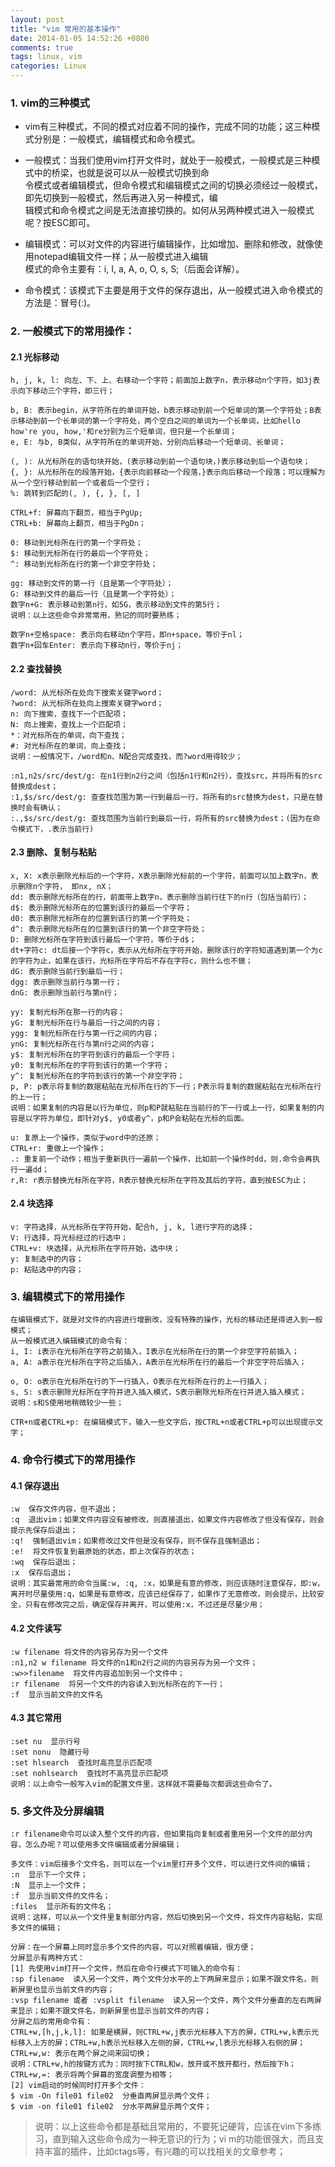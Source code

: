 ```yaml
---
layout: post
title: "vim 常用的基本操作"
date: 2014-01-05 14:52:26 +0800
comments: true
tags: linux, vim
categories: Linux
---
```


### 1. vim的三种模式

* vim有三种模式，不同的模式对应着不同的操作，完成不同的功能；这三种模式分别是：一般模式，编辑模式和命令模式。  

* 一般模式：当我们使用vim打开文件时，就处于一般模式，一般模式是三种模式中的桥梁，也就是说可以从一般模式切换到命  
令模式或者编辑模式，但命令模式和编辑模式之间的切换必须经过一般模式，即先切换到一般模式，然后再进入另一种模式，编  
辑模式和命令模式之间是无法直接切换的。如何从另两种模式进入一般模式呢？按ESC即可。

* 编辑模式：可以对文件的内容进行编辑操作，比如增加、删除和修改，就像使用notepad编辑文件一样；从一般模式进入编辑  
模式的命令主要有：i, I, a, A, o, O, s, S;（后面会详解）。

* 命令模式：该模式下主要是用于文件的保存退出，从一般模式进入命令模式的方法是：冒号(:)。
	
<!--more-->
### 2. 一般模式下的常用操作：
#### 2.1 光标移动
	h, j, k, l: 向左、下、上、右移动一个字符；前面加上数字n，表示移动n个字符，如3j表示向下移动三个字符，即三行；
	
	b, B: 表示begin，从字符所在的单词开始，b表示移动到前一个短单词的第一个字符处；B表示移动到前一个长单词的第一个字符处，两个空白之间的单词为一个长单词，比如hello how're you, how,'和re分别为三个短单词，但只是一个长单词；
	e, E: 与b, B类似，从字符所在的单词开始，分别向后移动一个短单词、长单词；
	
	(, ): 从光标所在的语句块开始，(表示移动到前一个语句块，)表示移动到后一个语句块；
	{, }: 从光标所在的段落开始，{表示向前移动一个段落，}表示向后移动一个段落；可以理解为从一个空行移动到前一个或者后一个空行；
	%: 跳转到匹配的(, ), {, }, [, ]
	
	CTRL+f: 屏幕向下翻页，相当于PgUp;
	CTRL+b: 屏幕向上翻页，相当于PgDn；
	
	0: 移动到光标所在行的第一个字符处；
	$: 移动到光标所在行的最后一个字符处；
	^: 移动到光标所在行的第一个非空字符处；
	
	gg: 移动到文件的第一行（且是第一个字符处）；
	G: 移动到文件的最后一行（且是第一个字符处）；
	数字n+G: 表示移动到第n行，如5G，表示移动到文件的第5行；
	说明：以上这些命令非常常用，熟记的同时要熟练；
	
	数字n+空格space: 表示向右移动n个字符，即n+space，等价于nl；
	数字n+回车Enter: 表示向下移动n行，等价于nj；

#### 2.2 查找替换
	/word: 从光标所在处向下搜索关键字word；
	?word: 从光标所在处向上搜索关键字word；
	n: 向下搜索，查找下一个匹配项；
	N: 向上搜索，查找上一个匹配项；
	*：对光标所在的单词，向下查找；
	#: 对光标所在的单词，向上查找；
	说明：一般情况下，/word和n、N配合完成查找，而?word用得较少；
	
	:n1,n2s/src/dest/g: 在n1行到n2行之间（包括n1行和n2行），查找src，并将所有的src替换成dest；
	:1,$s/src/dest/g: 查查找范围为第一行到最后一行，将所有的src替换为dest，只是在替换时会有确认；
	:.,$s/src/dest/g: 查找范围为当前行到最后一行，将所有的src替换为dest；(因为在命令模式下，.表示当前行)
	
#### 2.3 删除、复制与粘贴
	x, X: x表示删除光标后的一个字符，X表示删除光标前的一个字符，前面可以加上数字n，表示删除n个字符， 即nx, nX；
	dd: 表示删除光标所在的行，前面带上数字n，表示删除当前行往下的n行（包括当前行）；
	d$: 表示删除光标所在的位置到该行的最后一个字符；
	d0: 表示删除光标所在的位置到该行的第一个字符处；
	d^: 表示删除光标所在的位置到该行的第一个非空字符处；
	D: 删除光标所在字符到该行最后一个字符，等价于d$；
	dt+字符c: dt后接一个字符c，表示从光标所在字符开始，删除该行的字符知道遇到第一个为c的字符为止，如果在该行，光标所在字符后不存在字符c，则什么也不做；
	dG: 表示删除当前行到最后一行；
	dgg: 表示删除当前行与第一行；
	dnG: 表示删除当前行与第n行；
	
	yy: 复制光标所在那一行的内容；
	yG: 复制光标所在行与最后一行之间的内容；
	ygg: 复制光标所在行与第一行之间的内容；
	ynG: 复制光标所在行与第n行之间的内容；
	y$: 复制光标所在的字符到该行的最后一个字符；
	y0: 复制光标所在的字符到该行的第一个字符；
	y^: 复制光标所在的字符到该行的第一个非空字符；
	p, P: p表示将复制的数据粘贴在光标所在行的下一行；P表示将复制的数据粘贴在光标所在行的上一行；
	说明：如果复制的内容是以行为单位，则p和P就粘贴在当前行的下一行或上一行，如果复制的内容是以字符为单位，即针对y$, y0或者y^，p和P会粘贴在光标的后面。
	
	u: 复原上一个操作，类似于word中的还原；
	CTRL+r: 重做上一个操作；
	.: 重复前一个动作；相当于重新执行一遍前一个操作，比如前一个操作时dd，则.命令会再执行一遍dd；
	r,R: r表示替换光标所在字符，R表示替换光标所在字符及其后的字符，直到按ESC为止；
	
#### 2.4 块选择
	v: 字符选择，从光标所在字符开始，配合h, j, k, l进行字符的选择；
	V: 行选择，将光标经过的行选中；
	CTRL+v: 块选择，从光标所在字符开始，选中块；
	y: 复制选中的内容；
	p: 粘贴选中的内容；
	
### 3. 编辑模式下的常用操作
	在编辑模式下，就是对文件的内容进行增删改，没有特殊的操作，光标的移动还是得进入到一般模式；
	从一般模式进入编辑模式的命令有：
	i, I: i表示在光标所在字符之前插入，I表示在光标所在行的第一个非空字符前插入；
	a, A: a表示在光标所在字符之后插入，A表示在光标所在行的最后一个非空字符后插入；

	o, O: o表示在光标所在行的下一行插入，O表示在光标所在行的上一行插入；
	s, S: s表示删除光标所在字符并进入插入模式，S表示删除光标所在行并进入插入模式；
	说明：s和S使用地稍微较少一些；
	
	CTR+n或者CTRL+p: 在编辑模式下，输入一些文字后，按CTRL+n或者CTRL+p可以出现提示文字；

### 4. 命令行模式下的常用操作
#### 4.1 保存退出
	:w  保存文件内容，但不退出；
	:q  退出vim；如果文件内容没有被修改，则直接退出，如果文件内容修改了但没有保存，则会提示先保存后退出；
	:q!  强制退出vim；如果修改过文件但是没有保存，则不保存且强制退出；
	:e!  将文件恢复到最原始的状态，即上次保存的状态；
	:wq  保存后退出；
	:x  保存后退出；
	说明：其实最常用的命令当属:w, :q, :x，如果是有意的修改，则应该随时注意保存，即:w，离开时尽量使用:q，如果是有意修改，应该已经保存了，如果作了无意修改，则会提示，比较安全，只有在修改完之后，确定保存并离开，可以使用:x，不过还是尽量少用；
	
#### 4.2 文件读写
	:w filename 将文件的内容另存为另一个文件
	:n1,n2 w filename 将文件的n1和n2行之间的内容另存为另一个文件；
	:w>>filename  将文件内容追加到另一个文件中；
	:r filename  将另一个文件的内容读入到光标所在的下一行；
	:f  显示当前文件的文件名
	
#### 4.3 其它常用
	:set nu  显示行号
	:set nonu  隐藏行号
	:set hlsearch  查找时高亮显示匹配项
	:set nohlsearch  查找时不高亮显示匹配项
	说明：以上命令一般写入vim的配置文件里，这样就不需要每次都调这些命令了。
	
### 5. 多文件及分屏编辑
	:r filename命令可以读入整个文件的内容，但如果指向复制或者重用另一个文件的部分内容，怎么办呢？可以使用多文件编辑或者分屏编辑；
	
	多文件：vim后接多个文件名，则可以在一个vim里打开多个文件，可以进行文件间的编辑；
	:n  显示下一个文件；
	:N  显示上一个文件；
	:f  显示当前文件的文件名；
	:files  显示所有的文件名；
	说明：这样，可以从一个文件里复制部分内容，然后切换到另一个文件，将文件内容粘贴，实现多文件的编辑；
	
	分屏：在一个屏幕上同时显示多个文件的内容，可以对照着编辑，很方便；
	分屏显示有两种方式：
	[1] 先使用vim打开一个文件，然后在命令行模式下可输入的命令有：
	:sp filename  读入另一个文件，两个文件分水平的上下两屏来显示；如果不跟文件名，则新屏里也显示当前文件的内容；
	:vsp filename 或者 :vsplit filename  读入另一个文件，两个文件分垂直的左右两屏来显示；如果不跟文件名，则新屏里也显示当前文件的内容；
	分屏之后的常用命令有：
	CTRL+w,[h,j,k,l]: 如果是横屏，则CTRL+w,j表示光标移入下方的屏，CTRL+w,k表示光标移入上方的屏；CTRL+w,h表示光标移入左侧的屏，CTRL+w,l表示光标移入右侧的屏；
	CTRL+w,w: 表示在两个屏之间来回切换；
	说明：CTRL+w,h的按键方式为：同时按下CTRL和w，放开或不放开都行，然后按下h；
	CTRL+w,=: 表示将两个屏幕的宽度调整为相等；
	[2] vim启动的时候同时打开多个文件：
	$ vim -On file01 file02  分垂直两屏显示两个文件；
	$ vim -on file01 file02  分水平两屏显示两个文件；

>说明：以上这些命令都是基础且常用的，不要死记硬背，应该在vim下多练习，直到输入这些命令成为一种无意识的行为；vi
m的功能很强大，而且支持丰富的插件，比如ctags等，有兴趣的可以找相关的文章参考；



